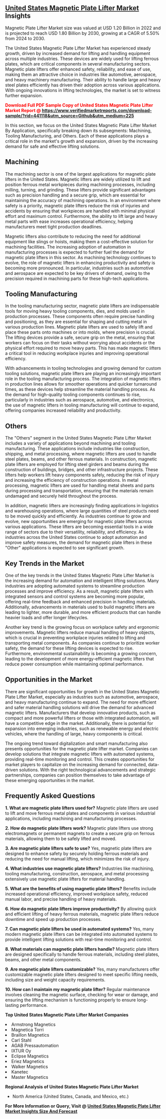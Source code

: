 <h2><a href="https://www.verifiedmarketreports.com/download-sample/?rid=441118&amp;utm_source=Github&amp;utm_medium=225" target="_blank">United States Magnetic Plate Lifter Market</a> Insights</h2><p>Magnetic Plate Lifter Market size was valued at USD 1.20 Billion in 2022 and is projected to reach USD 1.80 Billion by 2030, growing at a CAGR of 5.50% from 2024 to 2030.</p><p><p>The United States Magnetic Plate Lifter Market has experienced steady growth, driven by increased demand for lifting and handling equipment across multiple industries. These devices are widely used for lifting ferrous plates, which are critical components in several manufacturing sectors. Magnetic plate lifters offer enhanced safety, reliability, and ease of use, making them an attractive choice in industries like automotive, aerospace, and heavy machinery manufacturing. Their ability to handle large and heavy steel plates efficiently has driven their adoption across various applications. With ongoing innovations in lifting technologies, the market is set to witness further expansion. <strong><p><span class=""><span style="color: #ff0000;"><strong>Download Full PDF Sample Copy of United States Magnetic Plate Lifter Market Report</strong> @ </span><a href="https://www.verifiedmarketreports.com/download-sample/?rid=441118&amp;utm_source=Github&amp;utm_medium=225" target="_blank">https://www.verifiedmarketreports.com/download-sample/?rid=441118&amp;utm_source=Github&amp;utm_medium=225</a></span></p></strong></p> <p>In this section, we focus on the United States Magnetic Plate Lifter Market By Application, specifically breaking down its subsegments: Machining, Tooling Manufacturing, and Others. Each of these applications plays a critical role in the market's growth and expansion, driven by the increasing demand for safe and effective lifting solutions.</p> <h2>Machining</h2> <p>The machining sector is one of the largest applications for magnetic plate lifters in the United States. Magnetic lifters are widely utilized to lift and position ferrous metal workpieces during machining processes, including milling, turning, and grinding. These lifters provide significant advantages such as precision handling and a secure grip, which are essential for maintaining the accuracy of machining operations. In an environment where safety is a priority, magnetic plate lifters reduce the risk of injuries and accidents by ensuring that workpieces are handled with minimal physical effort and maximum control. Furthermore, the ability to lift large and heavy metal parts with ease increases operational efficiency, helping manufacturers meet tight production deadlines.</p> <p>Magnetic lifters also contribute to reducing the need for additional equipment like slings or hoists, making them a cost-effective solution for machining facilities. The increasing adoption of automation in manufacturing processes is expected to further fuel the demand for magnetic plate lifters in this sector. As machining technology continues to evolve, the role of magnetic lifters in enhancing productivity and safety is becoming more pronounced. In particular, industries such as automotive and aerospace are expected to be key drivers of demand, owing to the precision required in machining parts for these high-tech applications.</p> <h2>Tooling Manufacturing</h2> <p>In the tooling manufacturing sector, magnetic plate lifters are indispensable tools for moving heavy tooling components, dies, and molds used in production processes. These components often require precise handling and positioning, as they are essential for shaping and cutting metal in various production lines. Magnetic plate lifters are used to safely lift and place these parts onto machines or into molds, where precision is crucial. The lifting devices provide a safe, secure grip on the metal, ensuring that workers can focus on their tasks without worrying about accidents or the physical effort required to move heavy parts. This has made magnetic lifters a critical tool in reducing workplace injuries and improving operational efficiency.</p> <p>With advancements in tooling technologies and growing demand for custom tooling solutions, magnetic plate lifters are playing an increasingly important role in the tooling manufacturing process. The integration of magnetic lifters in production lines allows for smoother operations and quicker turnaround times, as these devices help streamline the material handling process. As the demand for high-quality tooling components continues to rise, particularly in industries such as aerospace, automotive, and electronics, the use of magnetic lifters in tooling manufacturing will continue to expand, offering companies increased reliability and productivity.</p> <h2>Others</h2> <p>The "Others" segment in the United States Magnetic Plate Lifter Market includes a variety of applications beyond machining and tooling manufacturing. These applications include industries like construction, shipping, and metal processing, where magnetic lifters are used to handle steel plates, beams, and other ferrous materials. In construction, magnetic plate lifters are employed for lifting steel girders and beams during the construction of buildings, bridges, and other infrastructure projects. These lifters help workers lift heavy components safely, reducing the risk of injury and increasing the efficiency of construction operations. In metal processing, magnetic lifters are used for handling metal sheets and parts during processing and transportation, ensuring that the materials remain undamaged and securely held throughout the process.</p> <p>In addition, magnetic lifters are increasingly finding applications in logistics and warehousing operations, where large quantities of steel products need to be moved quickly and efficiently. As industries continue to grow and evolve, new opportunities are emerging for magnetic plate lifters across various applications. These lifters are becoming essential tools in a wide range of sectors due to their versatility, reliability, and efficiency. As industries across the United States continue to adopt automation and improve safety measures, the demand for magnetic plate lifters in these "Other" applications is expected to see significant growth.</p> <h2>Key Trends in the Market</h2> <p>One of the key trends in the United States Magnetic Plate Lifter Market is the increasing demand for automation and intelligent lifting solutions. Many industries are adopting automated systems to streamline production processes and improve efficiency. As a result, magnetic plate lifters with integrated sensors and control systems are becoming more popular, offering real-time feedback and enhanced precision in handling materials. Additionally, advancements in materials used to build magnetic lifters are leading to lighter, more durable, and more efficient products that can handle heavier loads and offer longer lifecycles.</p> <p>Another key trend is the growing focus on workplace safety and ergonomic improvements. Magnetic lifters reduce manual handling of heavy objects, which is crucial in preventing workplace injuries related to lifting and transporting metal components. As companies continue to prioritize worker safety, the demand for these lifting devices is expected to rise. Furthermore, environmental sustainability is becoming a growing concern, leading to the development of more energy-efficient magnetic lifters that reduce power consumption while maintaining optimal performance.</p> <h2>Opportunities in the Market</h2> <p>There are significant opportunities for growth in the United States Magnetic Plate Lifter Market, especially as industries such as automotive, aerospace, and heavy manufacturing continue to expand. The need for more efficient and safer material handling solutions will drive the demand for advanced magnetic lifters. Manufacturers that develop innovative products, such as compact and more powerful lifters or those with integrated automation, will have a competitive edge in the market. Additionally, there is potential for expansion into emerging industries, such as renewable energy and electric vehicles, where the handling of large, heavy components is critical.</p> <p>The ongoing trend toward digitalization and smart manufacturing also presents opportunities for the magnetic plate lifter market. Companies can develop solutions that integrate magnetic lifters with automated systems, providing real-time monitoring and control. This creates opportunities for market players to capitalize on the increasing demand for connected, data-driven solutions. With the right technological advancements and strategic partnerships, companies can position themselves to take advantage of these emerging opportunities in the market.</p> <h2>Frequently Asked Questions</h2> <p><strong>1. What are magnetic plate lifters used for?</strong> Magnetic plate lifters are used to lift and move ferrous metal plates and components in various industrial applications, including machining and manufacturing processes.</p> <p><strong>2. How do magnetic plate lifters work?</strong> Magnetic plate lifters use strong electromagnets or permanent magnets to create a secure grip on ferrous materials, allowing them to be safely lifted and moved.</p> <p><strong>3. Are magnetic plate lifters safe to use?</strong> Yes, magnetic plate lifters are designed to enhance safety by securely holding ferrous materials and reducing the need for manual lifting, which minimizes the risk of injury.</p> <p><strong>4. What industries use magnetic plate lifters?</strong> Industries like machining, tooling manufacturing, construction, aerospace, and metal processing extensively use magnetic plate lifters for material handling.</p> <p><strong>5. What are the benefits of using magnetic plate lifters?</strong> Benefits include increased operational efficiency, improved workplace safety, reduced manual labor, and precise handling of heavy materials.</p> <p><strong>6. How do magnetic plate lifters improve productivity?</strong> By allowing quick and efficient lifting of heavy ferrous materials, magnetic plate lifters reduce downtime and speed up production processes.</p> <p><strong>7. Can magnetic plate lifters be used in automated systems?</strong> Yes, many modern magnetic plate lifters can be integrated into automated systems to provide intelligent lifting solutions with real-time monitoring and control.</p> <p><strong>8. What materials can magnetic plate lifters handle?</strong> Magnetic plate lifters are designed specifically to handle ferrous materials, including steel plates, beams, and other metal components.</p> <p><strong>9. Are magnetic plate lifters customizable?</strong> Yes, many manufacturers offer customizable magnetic plate lifters designed to meet specific lifting needs, including size and weight capacity requirements.</p> <p><strong>10. How can I maintain my magnetic plate lifter?</strong> Regular maintenance involves cleaning the magnetic surface, checking for wear or damage, and ensuring the lifting mechanism is functioning properly to ensure long-lasting performance.</p></p><p><strong>Top United States Magnetic Plate Lifter Market Companies</strong></p><div data-test-id=""><p><li>Armstrong Magnetics</li><li> Magnetica Torri</li><li> Braillon Magnetics</li><li> Carl Stahl</li><li> AGAB Pressautomation</li><li> IXTUR Oy</li><li> Eclipse Magnetics</li><li> Eriez Magnetics</li><li> Walker Magnetics</li><li> Kanetec</li><li> Master Magnetics</li></p><div><strong>Regional Analysis of&nbsp;United States Magnetic Plate Lifter Market</strong></div><ul><li dir="ltr"><p dir="ltr">North America&nbsp;(United States, Canada, and Mexico, etc.)</p></li></ul><p><strong>For More Information or Query, Visit @&nbsp;</strong><strong><a href="https://www.verifiedmarketreports.com/product/magnetic-plate-lifter-market/?utm_source=Github&amp;utm_medium=225" target="_blank">United States Magnetic Plate Lifter Market Insights Size And Forecast</a></strong></p></div>
